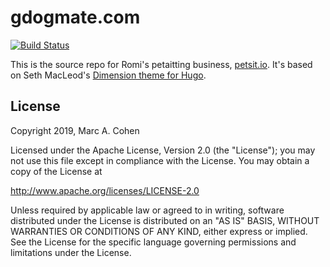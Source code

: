 # gdogmate.com

[![Build Status](https://travis-ci.org/marcacohen/gdogmate.com.svg?branch=master)](https://travis-ci.org/marcacohen/gdogmate.com)

This is the source repo for Romi's petaitting business,
[petsit.io](https://petsit.io).
It's based on Seth MacLeod's [Dimension theme for Hugo](https://github.com/sethmacleod/dimension).

## License

Copyright 2019, Marc A. Cohen

Licensed under the Apache License, Version 2.0 (the "License"); you may not use this file except in compliance with the License. You may obtain a copy of the License at

http://www.apache.org/licenses/LICENSE-2.0

Unless required by applicable law or agreed to in writing, software distributed under the License is distributed on an "AS IS" BASIS, WITHOUT WARRANTIES OR CONDITIONS OF ANY KIND, either express or implied. See the License for the specific language governing permissions and limitations under the License.
